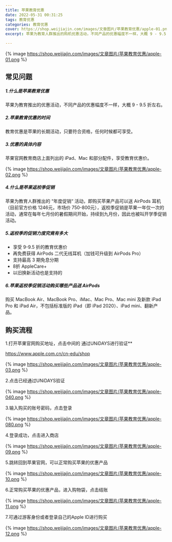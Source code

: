 ```yaml
---
title: 苹果教育优惠
date: 2022-05-31 00:31:25
tags: 教育优惠
categories: 教育优惠
cover: https://shop.weijiajin.com/images/文章图片/苹果教育优惠/apple-01.png
excerpt: 苹果为教育人群推出的购机优惠活动，不同产品的优惠幅度不一样，大概 9 - 9.5 折左右。

---
```

{% image https://shop.weijiajin.com/images/文章图片/苹果教育优惠/apple-01.png %}

## 常见问题

##### 1.什么是苹果教育优惠

 苹果为教育推出的优惠活动，不同产品的优惠幅度不一样，大概 9 - 9.5 折左右。

##### 2.苹果教育优惠的时间

教育优惠是苹果的长期活动，只要符合资格，任何时候都可享受。

##### 3.优惠的具体内容

苹果官网教育商店上面列出的 iPad、Mac 和部分配件，享受教育优惠价。

{% image https://shop.weijiajin.com/images/文章图片/苹果教育优惠/apple-02.png %}

##### 4.什么是苹果返校季促销

苹果为教育人群推出的 “年度促销“ 活动，即购买苹果产品可以送 AirPods 耳机（目前官方价格 1246元，市场价 750-800元），返校季促销是苹果一年仅一次的活动，通常在每年七月份的暑假期间开始，持续到九月份，因此也被叫开学季促销活动。

##### 5.返校季的促销力度究竟有多大

- 享受 9-9.5 折的教育优惠价
- 再免费获得 AirPods 二代无线耳机（加钱可升级到 AirPods Pro）
- 支持最高 3 期免息分期
- 8折 AppleCare+
- 以旧换新活动也是支持的

##### 6.苹果返校季促销活动购买哪些产品送 AirPods

购买 MacBook Air、MacBook Pro、iMac、Mac Pro、Mac mini 及新款 iPad Pro 和 iPad Air，不包括标准版的 iPad（即 iPad 2020）、iPad mini、翻新产品。




## 购买流程

1.打开苹果官网购买地址，点击中间的 通过UNiDAYS进行验证**

https://www.apple.com.cn/cn-edu/shop

{% image https://shop.weijiajin.com/images/文章图片/苹果教育优惠/apple-03.png %}


2.点击已经通过UNiDAYS验证

{% image https://shop.weijiajin.com/images/文章图片/苹果教育优惠/apple-040.png %}

3.输入购买的账号密码，点击登录

{% image https://shop.weijiajin.com/images/文章图片/苹果教育优惠/apple-080.png %}


4.登录成功，点击进入商店

{% image https://shop.weijiajin.com/images/文章图片/苹果教育优惠/apple-09.png %}

5.跳转回到苹果官网，可以正常购买苹果的优惠产品

{% image https://shop.weijiajin.com/images/文章图片/苹果教育优惠/apple-10.png %}

6.正常购买苹果的优惠产品，进入购物袋，点击结账

{% image https://shop.weijiajin.com/images/文章图片/苹果教育优惠/apple-11.png %}

7.可通过游客身份或者登录自己的Apple ID进行购买

{% image https://shop.weijiajin.com/images/文章图片/苹果教育优惠/apple-12.png %}


